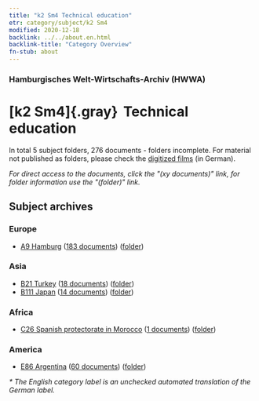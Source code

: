 ```yaml
---
title: "k2 Sm4 Technical education"
etr: category/subject/k2 Sm4
modified: 2020-12-18
backlink: ../../about.en.html
backlink-title: "Category Overview"
fn-stub: about
---
```


### Hamburgisches Welt-Wirtschafts-Archiv (HWWA)
# [k2 Sm4]{.gray}&#8201; Technical education&#160; 





In total 5 subject folders, 276 documents - folders incomplete.
For material not published as folders, please check the [digitized films](/film/h1_sh) (in German).

_For direct access to the documents, click the "(xy documents)" link, for folder information use the "(folder)" link._

## Subject archives



### Europe

- [A9 Hamburg](../../../geo/about.en.html#A9) (<a href="https://dfg-viewer.de/show/?tx_dlf[id]=https://pm20.zbw.eu/mets/sh/1409xx/140905/1447xx/144743/public.mets.en.xml" target="_blank">183 documents</a>) ([folder](http://purl.org/pressemappe20/folder/sh/140905,144743))

### Asia

- [B21 Turkey](../../../geo/about.en.html#B21) (<a href="https://dfg-viewer.de/show/?tx_dlf[id]=https://pm20.zbw.eu/mets/sh/1411xx/141111/1447xx/144743/public.mets.en.xml" target="_blank">18 documents</a>) ([folder](http://purl.org/pressemappe20/folder/sh/141111,144743))
- [B111 Japan](../../../geo/about.en.html#B111) (<a href="https://dfg-viewer.de/show/?tx_dlf[id]=https://pm20.zbw.eu/mets/sh/1412xx/141272/1447xx/144743/public.mets.en.xml" target="_blank">14 documents</a>) ([folder](http://purl.org/pressemappe20/folder/sh/141272,144743))

### Africa

- [C26 Spanish protectorate in Morocco](../../../geo/about.en.html#C26) (<a href="https://dfg-viewer.de/show/?tx_dlf[id]=https://pm20.zbw.eu/mets/sh/1413xx/141359/1447xx/144743/public.mets.en.xml" target="_blank">1 documents</a>) ([folder](http://purl.org/pressemappe20/folder/sh/141359,144743))

### America

- [E86 Argentina](../../../geo/about.en.html#E86) (<a href="https://dfg-viewer.de/show/?tx_dlf[id]=https://pm20.zbw.eu/mets/sh/1416xx/141692/1447xx/144743/public.mets.en.xml" target="_blank">60 documents</a>) ([folder](http://purl.org/pressemappe20/folder/sh/141692,144743))


_* The English category label is an unchecked automated translation of the German label._

